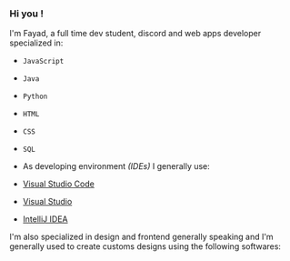 ### Hi you !
I'm Fayad, a full time dev student, discord and web apps developer specialized in:

- `JavaScript`
- `Java`
- `Python`
- `HTML`
- `CSS`
- `SQL`

- As developing environment <em>(IDEs)</em> I generally use:

- [Visual Studio Code](https://code.visualstudio.com/)
- [Visual Studio](https://visualstudio.microsoft.com/fr/)
- [IntelliJ IDEA](https://www.jetbrains.com/idea/)


I'm also specialized in design and frontend generally speaking and I'm generally used to create customs designs using the following softwares:

<!---
PapiForceX/PapiForceX is a ✨ special ✨ repository because its `README.md` (this file) appears on your GitHub profile.
You can click the Preview link to take a look at your changes.
--->
